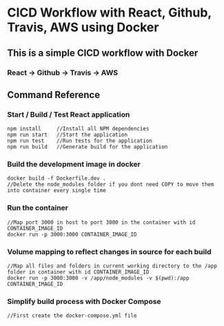# CICD Workflow with React, Github, Travis, AWS using Docker

## This is a simple CICD workflow with Docker

### React -> Github -> Travis -> AWS

## Command Reference

### Start / Build / Test React application

    npm install     //Install all NPM dependencies
    npm run start   //Start the application
    npm run test    //Run tests for the application
    npm run build   //Generate build for the application

### Build the development image in docker

    docker build -f Dockerfile.dev .
    //Delete the node_modules folder if you dont need COPY to move them into container every single time

### Run the container

    //Map port 3000 in host to port 3000 in the container with id CONTAINER_IMAGE_ID
    docker run -p 3000:3000 CONTAINER_IMAGE_ID

### Volume mapping to reflect changes in source for each build

    //Map all files and folders in current working directory to the /app folder in container with id CONTAINER_IMAGE_ID
    docker run -p 3000:3000 -v /app/node_modules -v $(pwd):/app CONTAINER_IMAGE_ID

### Simplify build process with Docker Compose

    //First create the docker-compose.yml file
